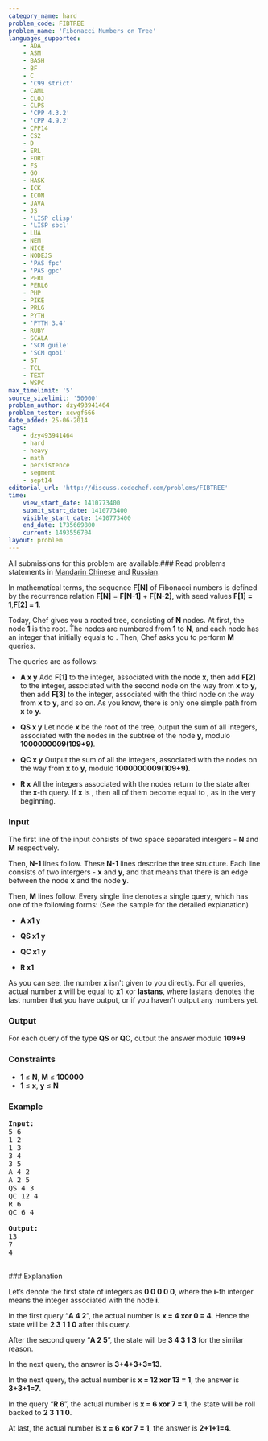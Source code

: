 ```yaml
---
category_name: hard
problem_code: FIBTREE
problem_name: 'Fibonacci Numbers on Tree'
languages_supported:
    - ADA
    - ASM
    - BASH
    - BF
    - C
    - 'C99 strict'
    - CAML
    - CLOJ
    - CLPS
    - 'CPP 4.3.2'
    - 'CPP 4.9.2'
    - CPP14
    - CS2
    - D
    - ERL
    - FORT
    - FS
    - GO
    - HASK
    - ICK
    - ICON
    - JAVA
    - JS
    - 'LISP clisp'
    - 'LISP sbcl'
    - LUA
    - NEM
    - NICE
    - NODEJS
    - 'PAS fpc'
    - 'PAS gpc'
    - PERL
    - PERL6
    - PHP
    - PIKE
    - PRLG
    - PYTH
    - 'PYTH 3.4'
    - RUBY
    - SCALA
    - 'SCM guile'
    - 'SCM qobi'
    - ST
    - TCL
    - TEXT
    - WSPC
max_timelimit: '5'
source_sizelimit: '50000'
problem_author: dzy493941464
problem_tester: xcwgf666
date_added: 25-06-2014
tags:
    - dzy493941464
    - hard
    - heavy
    - math
    - persistence
    - segment
    - sept14
editorial_url: 'http://discuss.codechef.com/problems/FIBTREE'
time:
    view_start_date: 1410773400
    submit_start_date: 1410773400
    visible_start_date: 1410773400
    end_date: 1735669800
    current: 1493556704
layout: problem
---
```

All submissions for this problem are available.###  Read problems statements in [Mandarin Chinese](http://www.codechef.com/download/translated/SEPT14/mandarin/FIBTREE.pdf) and [Russian](http://www.codechef.com/download/translated/SEPT14/russian/FIBTREE.pdf).

In mathematical terms, the sequence **F\[N\]** of Fibonacci numbers is defined by the recurrence relation **F\[N\]** = **F\[N-1\]** + **F\[N-2\]**, with seed values **F\[1\] = 1**,**F\[2\] = 1**.

Today, Chef gives you a rooted tree, consisting of **N** nodes. At first, the node **1** is the root. The nodes are numbered from **1** to **N**, and each node has an integer that initially equals to . Then, Chef asks you to perform **M** queries.

The queries are as follows:

- **A x y**
Add **F\[1\]** to the integer, associated with the node **x**, then add **F\[2\]** to the integer, associated with the second node on the way from **x** to **y**, then add **F\[3\]** to the integer, associated with the third node on the way from **x** to **y**, and so on. As you know, there is only one simple path from **x** to **y**.

 
- **QS x y**
Let node **x** be the root of the tree, output the sum of all integers, associated with the nodes in the subtree of the node **y**, modulo **1000000009(109+9)**.

 
- **QC x y**
Output the sum of all the integers, associated with the nodes on the way from **x** to **y**, modulo **1000000009(109+9)**.

 
- **R x**
All the integers associated with the nodes return to the state after the **x**-th query. If **x** is , then all of them become equal to , as in the very beginning.

 

### Input

The first line of the input consists of two space separated intergers - **N** and **M** respectively.

Then, **N-1** lines follow. These **N-1** lines describe the tree structure. Each line consists of two intergers - **x** and **y**, and that means that there is an edge between the node **x** and the node **y**.

Then, **M** lines follow. Every single line denotes a single query, which has one of the following forms: (See the sample for the detailed explanation)

- **A x1 y**
 
- **QS x1 y**
 
- **QC x1 y**
 
- **R x1**
 
As you can see, the number **x** isn't given to you directly. For all queries, actual number **x** will be equal to **x1** xor **lastans**, where lastans denotes the last number that you have output, or  if you haven't output any numbers yet.


### Output

For each query of the type **QS** or **QC**, output the answer modulo **109+9**


### Constraints

- **1** ≤ **N**, **M** ≤ **100000**
- **1** ≤ **x**, **y** ≤ **N**

### Example

<pre><b>Input:</b>
5 6
1 2
1 3
3 4
3 5
A 4 2
A 2 5
QS 4 3
QC 12 4
R 6
QC 6 4

<b>Output:</b>
13
7
4

</pre>### Explanation
Let’s denote the first state of integers as **0 0 0 0 0**, where the **i**-th interger means the integer associated with the node **i**.

In the first query “**A 4 2**”, the actual number is **x = 4 xor 0 = 4**. Hence the state will be **2 3 1 1 0** after this query.

After the second query “**A 2 5**”, the state will be **3 4 3 1 3** for the similar reason.

In the next query, the answer is **3+4+3+3=13**.

In the next query, the actual number is **x = 12 xor 13 = 1**, the answer is **3+3+1=7**.

In the query “**R 6**”, the actual number is **x = 6 xor 7 = 1**, the state will be roll backed to **2 3 1 1 0**.

At last, the actual number is **x = 6 xor 7 = 1**, the answer is **2+1+1=4**.
